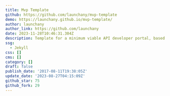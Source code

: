 ```yaml
---
title: Mvp Template
github: https://github.com/launchany/mvp-template
demo: https://launchany.github.io/mvp-template/
author: launchany
author_link: https://github.com/launchany
date: 2023-11-28T10:46:31.304Z
description: Template for a minimum viable API developer portal, based in Jekyll
ssg:
  - Jekyll
css: []
cms: []
category: []
draft: false
publish_date: '2017-08-11T19:38:05Z'
update_date: '2023-08-27T04:15:09Z'
github_star: 75
github_fork: 29
---
```

